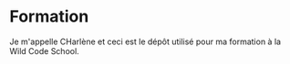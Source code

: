 # Formation
Je m'appelle CHarlène et ceci est le dépôt utilisé pour ma formation à la Wild Code School.
